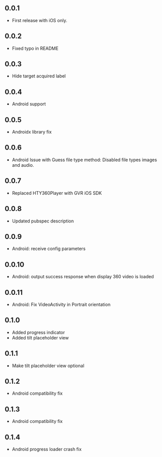 ## 0.0.1

* First release with iOS only.

## 0.0.2

* Fixed typo in README

## 0.0.3

* Hide target acquired label

## 0.0.4

* Android support

## 0.0.5

* Androidx library fix

## 0.0.6

* Android Issue with Guess file type method:  Disabled file types images and audio.

## 0.0.7

* Replaced HTY360Player with GVR iOS SDK

## 0.0.8

* Updated pubspec description

## 0.0.9
* Android: receive config parameters

## 0.0.10

* Android: output success response when display 360 video is loaded 

## 0.0.11

* Android: Fix VideoActivity in Portrait orientation

## 0.1.0

* Added progress indicator
* Added tilt placeholder view

## 0.1.1

* Make tilt placeholder view optional

## 0.1.2

* Android compatibility fix

## 0.1.3

* Android compatibility fix

## 0.1.4

* Android progress loader crash fix

